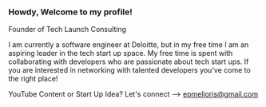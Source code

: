 ### Howdy, Welcome to my profile!

Founder of Tech Launch Consulting

I am currently a software engineer at Deloitte, but in my free time I am an aspiring leader in the tech start up space. My free time is spent with collaborating with developers who are passionate about tech start ups. If you are interested in networking with talented developers you've come to the right place!


YouTube Content or Start Up Idea?
Let's connect --> epmelioris@gmail.com
